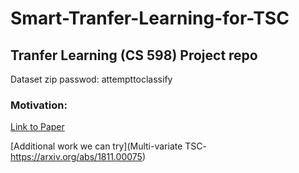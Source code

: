 # Smart-Tranfer-Learning-for-TSC
## Tranfer Learning (CS 598) Project repo 

Dataset zip passwod: attempttoclassify

### Motivation: 
[Link to Paper](https://arxiv.org/pdf/1811.01533.pdf)

[Additional work we can try](Multi-variate TSC- https://arxiv.org/abs/1811.00075)

